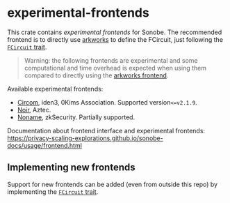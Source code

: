 # experimental-frontends

This crate contains *experimental frontends* for Sonobe.
The recommended frontend is to directly use [arkworks](https://github.com/arkworks-rs) to define the FCircuit, just following the [`FCircuit` trait](https://github.com/privacy-scaling-explorations/sonobe/blob/main/folding-schemes/src/frontend/mod.rs).

> Warning: the following frontends are experimental and some computational and time overhead is expected when using them compared to directly using the [arkworks frontend](https://github.com/privacy-scaling-explorations/sonobe/blob/main/folding-schemes/src/frontend/mod.rs).

Available experimental frontends:
- [Circom](https://github.com/iden3/circom), iden3, 0Kims Association. Supported version`<=v2.1.9`.
- [Noir](https://github.com/noir-lang/noir), Aztec.
- [Noname](https://github.com/zksecurity/noname), zkSecurity. Partially supported.


Documentation about frontend interface and experimental frontends: https://privacy-scaling-explorations.github.io/sonobe-docs/usage/frontend.html

## Implementing new frontends
Support for new frontends can be added (even from outside this repo) by implementing the [`FCircuit` trait](https://github.com/privacy-scaling-explorations/sonobe/blob/main/folding-schemes/src/frontend/mod.rs).
